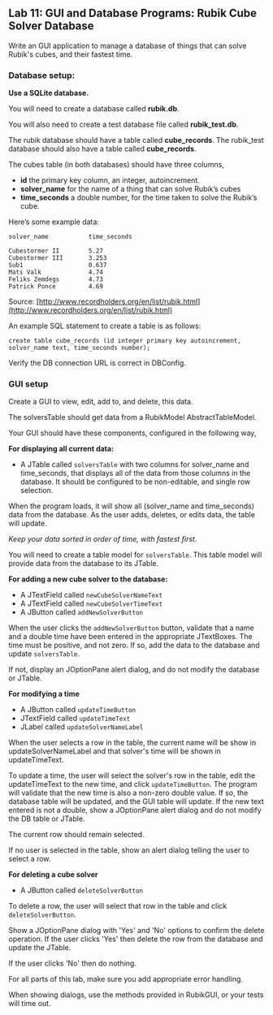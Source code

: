 ## Lab 11: GUI and Database Programs: Rubik Cube Solver Database   

Write an GUI application to manage a database of things that can solve Rubik's cubes, and their fastest time.

### Database setup:

**Use a SQLite database.**

You will need to create a database called **rubik.db**. 

You will also need to create a test database file called **rubik_test.db**.

The rubik database should have a table called **cube_records**.
The rubik_test database should also have a table called **cube_records**.
 
The cubes table (in both databases) should have three columns, 

* **id** the primary key column, an integer, autoincrement. 
* **solver_name** for the name of a thing that can solve Rubik’s cubes
* **time_seconds** a double number, for the time taken to solve the Rubik’s cube. 

Here’s some example data:

```
solver_name           time_seconds

Cubestormer II        5.27
Cubestormer III       3.253
Sub1                  0.637                      
Mats Valk             4.74
Feliks Zemdegs        4.73
Patrick Ponce         4.69
```


Source: [http://www.recordholders.org/en/list/rubik.html](http://www.recordholders.org/en/list/rubik.html)

An example SQL statement to create a table is as follows:

```
create table cube_records (id integer primary key autoincrement, solver_name text, time_seconds number);

```

Verify the DB connection URL is correct in DBConfig.

### GUI setup

Create a GUI to view, edit, add to, and delete, this data. 

The solversTable should get data from a RubikModel AbstractTableModel. 


Your GUI should have these components, configured in the following way,


**For displaying all current data:**

* A JTable called `solversTable` with two columns for solver_name and time_seconds, that displays all of the data from those columns in the database.  It should be configured to be non-editable, and single row selection.

When the program loads, it will show all (solver_name and time_seconds) data from the database. As the user adds, deletes, or edits data, the table will update.

*Keep your data sorted in order of time, with fastest first*.

You will need to create a table model for `solversTable`. This table model will provide data from the database to its JTable.

**For adding a new cube solver to the database:**

* A JTextField called `newCubeSolverNameText`
* A JTextField called `newCubeSolverTimeText`
* A JButton called `addNewSolverButton`

When the user clicks the `addNewSolverButton` button, validate that a name and a double time have been entered in the appropriate JTextBoxes. The time must be positive, and not zero. If so, add the data to the database and update `solversTable`. 

If not, display an JOptionPane alert dialog, and do not modify the database or JTable.

**For modifying a time**

* A JButton called `updateTimeButton`
* JTextField called `updateTimeText`
* JLabel called `updateSolverNameLabel`   

When the user selects a row in the table, the current name will be show in updateSolverNameLabel and that solver's time will be shown in updateTimeText. 
  
To update a time, the user will select the solver's row in the table, edit the updateTimeText to the new time, and click `updateTimeButton`. The program will validate that the new time is also a non-zero double value. If so, the database table will be updated, and the GUI table will update. If the new text entered is not a double, show a JOptionPane alert dialog and do not modify the DB table or JTable. 

The current row should remain selected. 

If no user is selected in the table, show an alert dialog telling the user to select a row. 

**For deleting a cube solver**

* A JButton called `deleteSolverButton`

To delete a row, the user will select that row in the table and click  `deleteSolverButton`.

Show a JOptionPane dialog with 'Yes' and 'No' options to confirm the delete operation. If the user clicks 'Yes' then delete the row from the database and update the JTable. 

If the user clicks 'No' then do nothing.


For all parts of this lab, make sure you add appropriate error handling. 

When showing dialogs, use the methods provided in RubikGUI, or your tests will time out. 